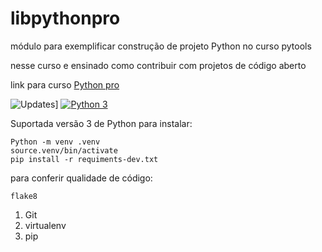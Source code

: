 # libpythonpro
módulo para exemplificar construção de projeto Python no curso pytools

nesse curso e ensinado como contribuir com projetos de código aberto

link para curso [Python pro](https://plataforma.dev.pro.br)


![Updates](https://pyup.io/repos/github/david0407j/libpythonpro2/shield.svg)]
[![Python 3](https://pyup.io/repos/github/david0407j/libpythonpro2/python-3-shield.svg)](https://pyup.io/repos/github/david0407j/libpythonpro2/)


Suportada versão 3 de  Python
para instalar:
```cosole
Python -m venv .venv
source.venv/bin/activate
pip install -r requiments-dev.txt
```
para conferir qualidade de código:
``` console
flake8
```

1. Git 
2. virtualenv 
3. pip 